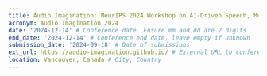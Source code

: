 ```yaml
---
title: Audio Imagination: NeurIPS 2024 Workshop on AI-Driven Speech, Music and Sound Generation
acronym: Audio Imagination 2024
date: '2024-12-14' # Conference date. Ensure mm and dd are 2 digits
end_date: '2024-12-14' # Conference end date, leave empty if unknown
submission_date: '2024-09-18' # Date of submissions
ext_url: https://audio-imagination.github.io/ # External URL to conference website
location: Vancouver, Canada # City, Country
---
```

